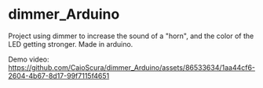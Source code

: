# dimmer_Arduino
Project using dimmer to increase the sound of a "horn", and the color of the LED getting stronger. Made in arduino.


Demo video:
https://github.com/CaioScura/dimmer_Arduino/assets/86533634/1aa44cf6-2604-4b67-8d17-99f7115f4651

